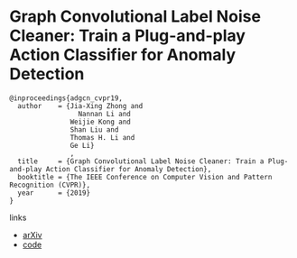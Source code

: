 # Graph Convolutional Label Noise Cleaner: Train a Plug-and-play Action Classifier for Anomaly Detection

```
@inproceedings{adgcn_cvpr19,
  author    = {Jia-Xing Zhong and
	             Nannan Li and
               Weijie Kong and
               Shan Liu and
               Thomas H. Li and
               Ge Li}
               ,
  title     = {Graph Convolutional Label Noise Cleaner: Train a Plug-and-play Action Classifier for Anomaly Detection},
  booktitle = {The IEEE Conference on Computer Vision and Pattern Recognition (CVPR)},
  year      = {2019}
}
```
links
- [arXiv](https://arxiv.org/abs/1903.07256)
- [code](https://github.com/jx-zhong-for-academic-purpose/GCN-Anomaly-Detection)

